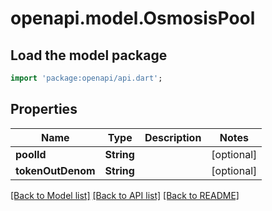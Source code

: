 # openapi.model.OsmosisPool

## Load the model package
```dart
import 'package:openapi/api.dart';
```

## Properties
Name | Type | Description | Notes
------------ | ------------- | ------------- | -------------
**poolId** | **String** |  | [optional] 
**tokenOutDenom** | **String** |  | [optional] 

[[Back to Model list]](../README.md#documentation-for-models) [[Back to API list]](../README.md#documentation-for-api-endpoints) [[Back to README]](../README.md)


